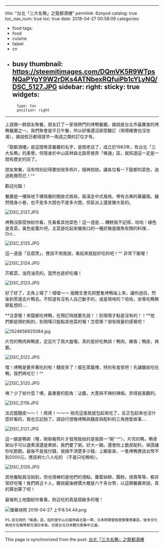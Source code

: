 
---
title: "台北「三大名鴨」之龍都酒樓"
permlink: 6znyod
catalog: true
toc_nav_num: true
toc: true
date: 2018-04-27 00:58:09
categories:
- food
tags:
- food
- cuisine
- taipei
- cn
- busy
thumbnail: https://steemitimages.com/DQmVK5R9WTpsNQaPYgY9W2rDKs4ATNbexRQfuiPb1cYLyNQ/DSC_5127.JPG
sidebar:
    right:
        sticky: true
widgets:
    -
        type: toc
        position: right
---



上週跟一群朋友聚餐，朋友訂了一家很熱門的烤鴨餐廳，據說是台北市最厲害的烤鴨餐廳之一。我們聚會是平日午餐，所以好像還沒那麼難訂（現場確實也沒坐滿），據說假日都得提早一兩週之類的訂位才有。

「龍都酒樓」是這間粵菜餐廳的名字，是間老店了，成立於1983年，有台北「三大名鴨」的美譽。但隱身於中山區林森北路旁巷弄「條通」區，就知道這一定是一間有歷史的店了。

朋友聚餐，沒有特別記得要拍很多照片，隨興拍拍，讓各位看一下龍都的菜色，過過乾癮而已！^^

歡迎光臨！

餐廳是一樓與地下樓兩層的開放式格局，裝潢走中式風格，帶有古典的華麗風。雖然隱身小巷，也不是多大間也不是多大間，但氣派上還是蠻大氣的。

![DSC_5127.JPG](https://steemitimages.com/DQmVK5R9WTpsNQaPYgY9W2rDKs4ATNbexRQfuiPb1cYLyNQ/DSC_5127.JPG)

烤鴨沒那麼快給你看，先看看其他菜色！這一道是.... 糟糕我不記得，哈哈！綠色是青菜，黃色是薑片吧，主菜是吃起來蠻爽口的一種好像是跟魚有關的料理...  Orz...

![DSC_5125.JPG](https://steemitimages.com/DQmbbHjxfqEW85TER5fvtgiY5ekjyXDVrDTD3jsL9Wi5m82/DSC_5125.JPG)

這一道是「豆腐煲」，應該不用我說，看起來就挺好吃的吧！^^ 非常下飯喔！

![DSC_5124.JPG](https://steemitimages.com/DQmeSwrRbbnGUM4hDwnt4Y3nbHUMZMpQ7N547vphyk13zDG/DSC_5124.JPG)

芥藍菜，油亮油亮的。當然也是好吃囉！

![DSC_5123.JPG](https://steemitimages.com/DQmcJaLmFdth7u2pGL1TKqvVGtNzfSXVKo7pk4DeTz7ZNPK/DSC_5123.JPG)

好了好了，主角上場了！噹噹～～ 服務生會先把整隻烤鴨端上來，讓你過目，然後到旁邊去片鴨去。不知道有沒有人自己動手的，或是用啃的？哈哈，坐等吃鴨無聊亂想的.... 

**注意喔！來龍都吃烤鴨，在預訂時就要先說！！到現場才點是沒有的！！**他們都是預約制的，到現場只能點其他菜的喔！怎麼樣？很有限量的感覺吧！

![1524658925084.jpg](https://steemitimages.com/DQmbQDxmoC1WvCmySy59rYcDwt9u8fZDquGNtoats7BRhbi/1524658925084.jpg)

片完的鴨肉與鴨皮，足足片了兩大盤喔。真的是好吃無誤！鴨肉，嫩香；鴨皮，爽脆。

![DSC_5122.JPG](https://steemitimages.com/DQmV5ejAUnmZvcVMTLznyMJcb6KxEtqXNbrb5sB63AnAUiV/DSC_5122.JPG)

喂！烤鴨是要夾著吃的啦！麵皮來了！擺在蒸籠裡，特別有食慾吧！先讓麵皮吃吃鴨，我們再吃它！^^

![DSC_5120.JPG](https://steemitimages.com/DQmXx8VrzhRfLP2Pab9WuxxP3bC1uFoUFUR9AMEYrhNhDwh/DSC_5120.JPG)

咦？少了些什麼？噢，最重要的配角：沾醬，大蔥與不辣的辣椒。弄得挺美觀的。

![DSC_5119.JPG](https://steemitimages.com/DQmSHrxmTcCck4bhfrHK2p19bVEwZaNMnuNv2UssQqQr5pm/DSC_5119.JPG)

法式擺麵皮～～！！將將！～～～ 拍完這張我就包起來吃了，反正包起來也沒什麼好看的，我也忘記拍了。請自行想像烤鴨與麵皮與配料的三角戀愛故事.... 

![DSC_5121.JPG](https://steemitimages.com/DQmTnu7gLB6aut56hpE1EdVQRWsNTkgQcex3ASNSXgbkqgU/DSC_5121.JPG)

這一鍋是鴨粥（喔，剛剛看照片才發現我拍的是我那一“碗” ^^）。片完的鴨，鴨骨架似乎可以選煮湯還是煮粥，我們要了粥。好大一鍋。還會附上脆皮配料。保證讓你吃飽飽。最後不是我付錢，我搞不清楚多少錢，上網查查，一隻烤鴨應該台幣不到2000元，應該夠七八人吃的 （不是只吃鴨啦）。

![DSC_5126.JPG](https://steemitimages.com/DQmPRJV5Ft6VAwmE8xcaZqC6x2yWQpch3NxgdFNDy7LtaEB/DSC_5126.JPG)

其他餐點我沒拍到，但也很棒的是他們的港點，蘿蔔絲餅，腸粉，燒賣等等，都非常好吃喔！我們將近十人，聽說最後總價大概是六千多台幣，以這類餐廳來說，真的算划算了吧！

最後附上地圖給你看看，附近吃的真是超級多的喔！

![螢幕快照 2018-04-27 上午8.54.44.png](https://steemitimages.com/DQmVgZ926x5MXSD8Hm3YVSkyw5xvcBnbpoqERRABdDZbJfd/%E8%9E%A2%E5%B9%95%E5%BF%AB%E7%85%A7%202018-04-27%20%E4%B8%8A%E5%8D%888.54.44.png)

<sub>PS. 前文說的「條通」區，指的是中山北路林森北路一帶，日本時期曾經是繁華商業區，後來文化與地方名稱等都充滿日本風，也是台北日本觀光客集中之處。</sub>


- - -

This page is synchronized from the post: [台北「三大名鴨」之龍都酒樓](https://steemit.com/@deanliu/6znyod)
